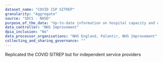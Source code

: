 ```yaml
---
dataset_name: "COVID ISP SITREP"
granularity: "Aggregate"
source: "SDCS - NHSD"
purpose_of_the_data: "Up-to-date information on hospital capacity and demand in relation to patients presenting with suspected or confirmed COVID-19, in order to support near-real-time understanding of the current position in hospitals to support decision making and identify hotspots for ISPs"
data_controller: "NHS Improvement"
dpia_inclusion: "No"
data_processor_organisations: "NHS England, Palantir, NHS Improvement"
collecting_and_sharing_governance: ""
---
```

Replicated the COVID SITREP but for independent service providers